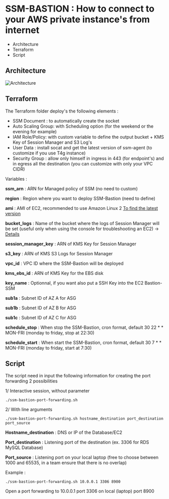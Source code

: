 # SSM-BASTION : How to connect to your AWS private instance's from internet

 - Architecture
 - Terraform
 - Script

## Architecture
![Architecture](https://dev-to-uploads.s3.amazonaws.com/uploads/articles/cevgs1she8iybt3xk46w.png)

## Terraform

The Terraform folder deploy's the following elements :

 - SSM Document : to automatically create the socket
 - Auto Scaling Group:  with Scheduling option (for the weekend or the evening for example)
 - IAM Role/Policy: with custom variable to define the output bucket + KMS Key of Session Manager and S3 Log's
 - User Data : install socat and get the latest version of ssm-agent (to customize if you use T4g instance)
 - Security Group : allow only himself in ingress in 443 (for endpoint's) and in egress all the destination (you can customize with only your VPC CIDR)

Variables :

**ssm_arn** : ARN for Managed policy of SSM (no need to custom)

**region** : Region where you want to deploy SSM-Bastion (need to define)

**ami** : AMI of EC2, recommended to use Amazon Linux 2 [To find the latest version](https://aws.amazon.com/fr/blogs/compute/query-for-the-latest-amazon-linux-ami-ids-using-aws-systems-manager-parameter-store/)

**bucket_logs** : Name of the bucket where the logs of Session Manager will be set (useful only when using the console for troubleshooting an EC2)  -> [Details](https://docs.aws.amazon.com/systems-manager/latest/userguide/session-manager-logging.html)

**session_manager_key** : ARN of KMS Key for Session Manager

**s3_key** : ARN of KMS S3 Logs for Session Manager

**vpc_id** : VPC ID where the SSM-Bastion will be deployed

**kms_ebs_id** : ARN of KMS Key for the EBS disk

**key_name** : Optionnal, if you want also put a SSH Key into the EC2 Bastion-SSM

**sub1a** : Subnet ID of AZ A for ASG

**sub1b** : Subnet ID of AZ B for ASG

**sub1c** : Subnet ID of AZ C for ASG

**schedule_stop** : When stop the SSM-Bastion, cron format, default 30 22 * * MON-FRI (monday to friday, stop at 22:30)

**schedule_start** : When start the SSM-Bastion, cron format, default 30 7 * * MON-FRI (monday to friday, start at 7:30)

## Script
The script need in input the following information for creating the port forwarding
2 possibilities

1/ Interactive session, without parameter

    ./ssm-bastion-port-forwarding.sh

2/ With line arguments

    ./ssm-bastion-port-forwarding.sh hostname_destination port_destination port_source

**Hostname_destination** : DNS or IP of the Database/EC2

**Port_destination** : Listening port of the destination (ex. 3306 for RDS MySQL Database)

**Port_source** : Listening port on your local laptop (free to choose between 1000 and 65535, in a team ensure that there is no overlap)

Example : 

    ./ssm-bastion-port-forwarding.sh 10.0.0.1 3306 8900

Open a port forwarding to 10.0.0.1 port 3306 on local (laptop) port 8900
